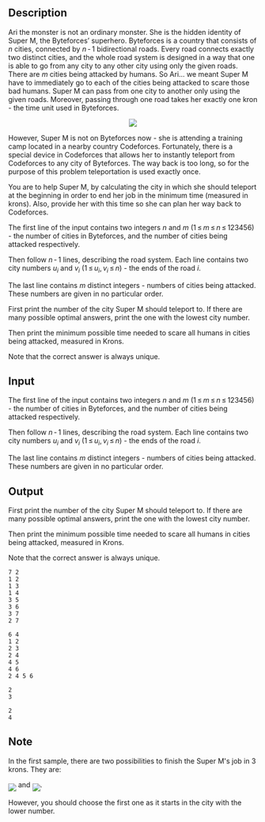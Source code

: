 ## Description

<div><p>Ari the monster is not an ordinary monster. She is the hidden identity of Super M, the Byteforces’ superhero. Byteforces is a country that consists of <span class="tex-span"><i>n</i></span> cities, connected by <span class="tex-span"><i>n</i> - 1</span> bidirectional roads. Every road connects exactly two distinct cities, and the whole road system is designed in a way that one is able to go from any city to any other city using only the given roads. There are <span class="tex-span"><i>m</i></span> cities being attacked by humans. So Ari... we meant Super M have to immediately go to each of the cities being attacked to scare those bad humans. Super M can pass from one city to another only using the given roads. Moreover, passing through one road takes her exactly one kron - the time unit used in Byteforces. </p><center> <img class="tex-graphics" src="file://8AbbDYoG.png" style="max-width: 100.0%;max-height: 100.0%;"> </center><p>However, Super M is not on Byteforces now - she is attending a training camp located in a nearby country Codeforces. Fortunately, there is a special device in Codeforces that allows her to instantly teleport from Codeforces to any city of Byteforces. The way back is too long, so for the purpose of this problem teleportation is used exactly once.</p><p>You are to help Super M, by calculating the city in which she should teleport at the beginning in order to end her job in the minimum time (measured in krons). Also, provide her with this time so she can plan her way back to Codeforces.</p></div><div class="input-specification"><p>The first line of the input contains two integers <span class="tex-span"><i>n</i></span> and <span class="tex-span"><i>m</i></span> (<span class="tex-span">1 ≤ <i>m</i> ≤ <i>n</i> ≤ 123456</span>) - the number of cities in Byteforces, and the number of cities being attacked respectively.</p><p>Then follow <span class="tex-span"><i>n</i> - 1</span> lines, describing the road system. Each line contains two city numbers <span class="tex-span"><i>u</i><sub class="lower-index"><i>i</i></sub></span> and <span class="tex-span"><i>v</i><sub class="lower-index"><i>i</i></sub></span> (<span class="tex-span">1 ≤ <i>u</i><sub class="lower-index"><i>i</i></sub>, <i>v</i><sub class="lower-index"><i>i</i></sub> ≤ <i>n</i></span>) - the ends of the road <span class="tex-span"><i>i</i></span>.</p><p>The last line contains <span class="tex-span"><i>m</i></span> distinct integers - numbers of cities being attacked. These numbers are given in no particular order.</p></div><div class="output-specification"><p>First print the number of the city Super M should teleport to. If there are many possible optimal answers, print the one with the lowest city number.</p><p>Then print the minimum possible time needed to scare all humans in cities being attacked, measured in Krons.</p><p>Note that the correct answer is always unique.</p></div>

## Input

<p>The first line of the input contains two integers <span class="tex-span"><i>n</i></span> and <span class="tex-span"><i>m</i></span> (<span class="tex-span">1 ≤ <i>m</i> ≤ <i>n</i> ≤ 123456</span>) - the number of cities in Byteforces, and the number of cities being attacked respectively.</p><p>Then follow <span class="tex-span"><i>n</i> - 1</span> lines, describing the road system. Each line contains two city numbers <span class="tex-span"><i>u</i><sub class="lower-index"><i>i</i></sub></span> and <span class="tex-span"><i>v</i><sub class="lower-index"><i>i</i></sub></span> (<span class="tex-span">1 ≤ <i>u</i><sub class="lower-index"><i>i</i></sub>, <i>v</i><sub class="lower-index"><i>i</i></sub> ≤ <i>n</i></span>) - the ends of the road <span class="tex-span"><i>i</i></span>.</p><p>The last line contains <span class="tex-span"><i>m</i></span> distinct integers - numbers of cities being attacked. These numbers are given in no particular order.</p>

## Output

<p>First print the number of the city Super M should teleport to. If there are many possible optimal answers, print the one with the lowest city number.</p><p>Then print the minimum possible time needed to scare all humans in cities being attacked, measured in Krons.</p><p>Note that the correct answer is always unique.</p>





```input1
7 2
1 2
1 3
1 4
3 5
3 6
3 7
2 7

```




```input2
6 4
1 2
2 3
2 4
4 5
4 6
2 4 5 6

```




```output1
2
3

```




```output2
2
4

```



## Note

<p>In the first sample, there are two possibilities to finish the Super M's job in <span class="tex-span">3</span> krons. They are:</p><p><img align="middle" class="tex-formula" src="file://eCbFxeEf.png" style="max-width: 100.0%;max-height: 100.0%;"> and <img align="middle" class="tex-formula" src="file://1Afwm0bg.png" style="max-width: 100.0%;max-height: 100.0%;">.</p><p>However, you should choose the first one as it starts in the city with the lower number.</p>
